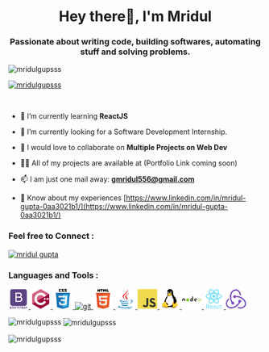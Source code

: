 <h1 align="center">Hey there👋, I'm Mridul</h1>
<h3 align="center">Passionate about writing code, building softwares, automating stuff and solving problems.</h3>

<p align="left"> <img src="https://komarev.com/ghpvc/?username=mridulgupsss&label=Profile%20views&color=0e75b6&style=flat" alt="mridulgupsss" /> </p>

<p align="left"> <a href="https://github.com/ryo-ma/github-profile-trophy"><img src="https://github-profile-trophy.vercel.app/?username=mridulgupsss" alt="mridulgupsss" /></a> </p>

<p align="left"> <a href="https://twitter.com/" target="blank"><img src="https://img.shields.io/twitter/follow/?logo=twitter&style=for-the-badge" alt="" /></a> </p>

- 🌱 I’m currently learning **ReactJS**

- 👯 I’m currently looking for a Software Development Internship.

- 👯 I would love to collaborate on **Multiple Projects on Web Dev**

- 👨‍💻 All of my projects are available at (Portfolio Link coming soon)

- 📫 I am just one mail away: **gmridul556@gmail.com**

- 📄 Know about my experiences [https://www.linkedin.com/in/mridul-gupta-0aa3021b1/](https://www.linkedin.com/in/mridul-gupta-0aa3021b1/)

<h3 align="left">Feel free to Connect :</h3>
<p align="left">
<a href="https://linkedin.com/in/mridul gupta" target="blank"><img align="center" src="https://raw.githubusercontent.com/rahuldkjain/github-profile-readme-generator/master/src/images/icons/Social/linked-in-alt.svg" alt="mridul gupta" height="30" width="40" /></a>

</p>

<h3 align="left">Languages and Tools :</h3>
<p align="left"> <a href="https://getbootstrap.com" target="_blank"> <img src="https://raw.githubusercontent.com/devicons/devicon/master/icons/bootstrap/bootstrap-plain-wordmark.svg" alt="bootstrap" width="40" height="40"/> </a> <a href="https://www.w3schools.com/cpp/" target="_blank"> <img src="https://raw.githubusercontent.com/devicons/devicon/master/icons/cplusplus/cplusplus-original.svg" alt="cplusplus" width="40" height="40"/> </a> <a href="https://www.w3schools.com/css/" target="_blank"> <img src="https://raw.githubusercontent.com/devicons/devicon/master/icons/css3/css3-original-wordmark.svg" alt="css3" width="40" height="40"/> </a> <a href="https://git-scm.com/" target="_blank"> <img src="https://www.vectorlogo.zone/logos/git-scm/git-scm-icon.svg" alt="git" width="40" height="40"/> </a> <a href="https://www.w3.org/html/" target="_blank"> <img src="https://raw.githubusercontent.com/devicons/devicon/master/icons/html5/html5-original-wordmark.svg" alt="html5" width="40" height="40"/> </a> <a href="https://www.java.com" target="_blank"> <img src="https://raw.githubusercontent.com/devicons/devicon/master/icons/java/java-original.svg" alt="java" width="40" height="40"/> </a> <a href="https://developer.mozilla.org/en-US/docs/Web/JavaScript" target="_blank"> <img src="https://raw.githubusercontent.com/devicons/devicon/master/icons/javascript/javascript-original.svg" alt="javascript" width="40" height="40"/> </a> <a href="https://www.linux.org/" target="_blank"> <img src="https://raw.githubusercontent.com/devicons/devicon/master/icons/linux/linux-original.svg" alt="linux" width="40" height="40"/> </a> <a href="https://nodejs.org" target="_blank"> <img src="https://raw.githubusercontent.com/devicons/devicon/master/icons/nodejs/nodejs-original-wordmark.svg" alt="nodejs" width="40" height="40"/> </a> <a href="https://reactjs.org/" target="_blank"> <img src="https://raw.githubusercontent.com/devicons/devicon/master/icons/react/react-original-wordmark.svg" alt="react" width="40" height="40"/> </a> <a href="https://redux.js.org" target="_blank"> <img src="https://raw.githubusercontent.com/devicons/devicon/master/icons/redux/redux-original.svg" alt="redux" width="40" height="40"/> </a> </p>

<p><img align="left" src="https://github-readme-stats.vercel.app/api/top-langs?username=mridulgupsss&show_icons=true&locale=en&layout=compact" alt="mridulgupsss" /></p>

<p>&nbsp;<img align="center" src="https://github-readme-stats.vercel.app/api?username=mridulgupsss&show_icons=true&locale=en" alt="mridulgupsss" /></p>

<p><img align="center" src="https://github-readme-streak-stats.herokuapp.com/?user=mridulgupsss&" alt="mridulgupsss" /></p>

